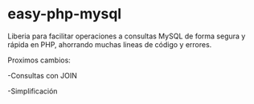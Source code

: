 # easy-php-mysql
Liberia para facilitar operaciones a consultas MySQL de forma segura y rápida en PHP, ahorrando muchas lineas de código y errores.

Proximos cambios:

-Consultas con JOIN

-Simplificación
